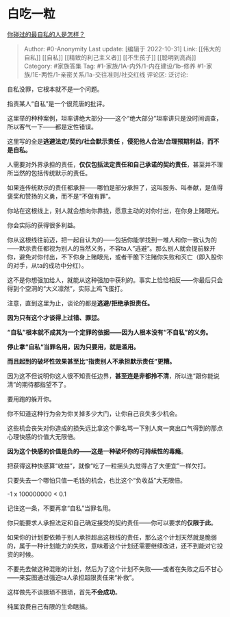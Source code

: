 # 白吃一粒
[你碰过的最自私的人是怎样？](https://www.zhihu.com/question/22374371/answer/2737942076)

> Author: #0-Anonymity
> Last update: [编辑于 2022-10-31]
> Link: [[伟大的自私]] [[自私]] [[精致的利己主义者]] [[不生孩子]] [[聪明到高尚]]
> Category: #家族答集
> Tag: #1-家族/1A-内外/1-内在建设/1b-修养 #1-家族/1E-两性/1-亲密关系/1a-交往准则/社交红线
> 评论区:
> 泛讨论:

自私没罪，它根本就不是一个问题。

指责某人“自私”是一个很荒唐的批评。

这里举的种种案例，坦率讲绝大部分——这个“绝大部分”坦率讲只是没时间调查，所以客气一下——都是定性错误。

这里写的全是**逃避法定/契约/社会默示责任 ，侵犯他人合法/合理预期利益，**而不是**自私。**

人需要对外界承担的责任，**仅仅包括法定责任和自己承诺的契约责任**，甚至并不理所当然的包括传统默示的责任。

如果连传统默示的责任都承担——哪怕是部分承担了，这叫服务、叫奉献，是值得褒奖和赞扬的义勇，而不是“不做有罪”。

你站在这根线上，别人就会想向你靠拢，愿意主动的对你付出，在你身上赌眼光。

你会实际的获得很多利益。

你从这根线往前迈，把一起自认为的——包括你能学找到一堆人和你一致认为的——默示责任都视为别人的当然义务，不容ta人“逃避”。那么别人就会提前躲开你，避免对你付出，不下你身上赌眼光，或者干脆下注赌你失败和灭亡（即入股你的对手，从ta的成功中分红）。

这不是你想强加给人，就能从这种强加中获利的。事实上恰恰相反——你最后只会得到个空洞的“大义凛然”，实际上鸡飞蛋打。

注意，直到这里为止，谈论的都是**逃避/拒绝承担责任。**

**因为只有这个才谈得上过错、罪愆。**

**“自私”根本就不成其为一个定罪的依据——因为人根本没有“不自私”的义务。**

**停止拿“自私“当罪名用，因为只要用，就是滥用。**

**而且起到的破坏性效果甚至比“指责别人不承担默示责任”更糟。**

因为这不但说明你这人很不知责任边界，**甚至连是非都拎不清**，所以连“跟你能说清”的期待都指望不了。

要用跑的躲开你。

你不知道这种行为会为你关掉多少大门，让你自己丧失多少机会。

这些机会丧失对你造成的损失远比拿这个罪名骂一下别人爽一爽出口气得到的那点心理快感的价值大无限倍。

**因为这个快感的价值是负的——这是一种破坏你的可持续性的毒瘾**。

把获得这种快感算“收益”，就像“吃了一粒摇头丸觉得占了大便宜”一样欠打。

只要失去一个哪怕只值一毛钱的机会，也比这个“负收益”大无限倍。

-1 x 100000000 < 0.1

记住这一条，不要再拿“自私”当罪名用。

你只能要求人承担法定和自己确定接受的契约责任——你可以要求的**仅限于此**。

如果你的计划要依赖于别人承担超出这根线的责任，那么这个计划天然就是脆弱的，属于一种计划能力的失败，意味着这个计划还需要继续改进，还不到能对它投资的时候。

不要先去做这种混账的计划，然后为了这个计划不失败——或者在失败之后不甘心——来妄图通过强迫ta人承担超限责任来“补救”。

这样做先不谈猥琐不猥琐，首先**不会成功**。

纯属浪费自己有限的生命瞎搞。
